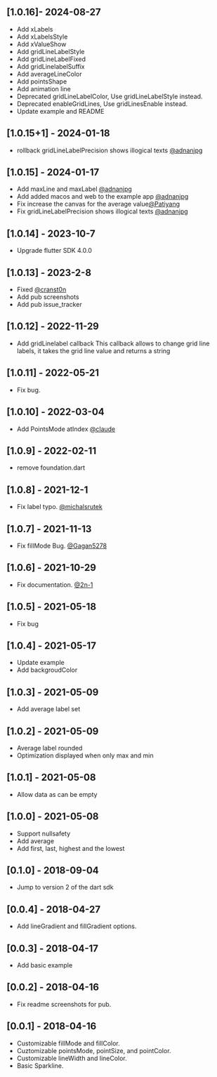 ## [1.0.16]- 2024-08-27

* Add xLabels
* Add xLabelsStyle
* Add xValueShow
* Add gridLineLabelStyle
* Add gridLineLabelFixed
* Add gridLinelabelSuffix
* Add averageLineColor
* Add pointsShape
* Add animation line
* Deprecated gridLineLabelColor, Use gridLineLabelStyle instead. 
* Deprecated enableGridLines, Use gridLinesEnable instead. 
* Update example and README

## [1.0.15+1] - 2024-01-18

* rollback gridLineLabelPrecision shows illogical texts [@adnanjpg](https://github.com/biner88/chart_sparkline/issues/20)

## [1.0.15] - 2024-01-17

* Add maxLine and maxLabel [@adnanjpg](https://github.com/biner88/chart_sparkline/issues/23)
* Add added macos and web to the example app [@adnanjpg](https://github.com/biner88/chart_sparkline/pull/24)
* Fix increase the canvas for the average value[@Patiyang](https://github.com/biner88/chart_sparkline/issues/25)
* Fix gridLineLabelPrecision shows illogical texts [@adnanjpg](https://github.com/biner88/chart_sparkline/issues/20)

## [1.0.14] - 2023-10-7

* Upgrade flutter SDK 4.0.0

## [1.0.13] - 2023-2-8

* Fixed [@cranst0n](https://github.com/biner88/chart_sparkline/issues/14)
* Add pub screenshots
* Add pub issue_tracker

## [1.0.12] - 2022-11-29

* Add gridLinelabel callback
This callback allows to change grid line labels, it takes the grid line value and returns a string

## [1.0.11] - 2022-05-21

* Fix bug.

## [1.0.10] - 2022-03-04

* Add PointsMode atIndex [@claude](https://github.com/biner88/chart_sparkline/pull/7)

## [1.0.9] - 2022-02-11

* remove foundation.dart

## [1.0.8] - 2021-12-1

* Fix label typo. [@michalsrutek](https://github.com/biner88/chart_sparkline/pull/3)

## [1.0.7] - 2021-11-13

* Fix fillMode Bug. [@Gagan5278](https://github.com/biner88/chart_sparkline/issues/2)

## [1.0.6] - 2021-10-29

* Fix documentation.  [@2n-1](https://github.com/biner88/chart_sparkline/pull/1)

## [1.0.5] - 2021-05-18

* Fix bug

## [1.0.4] - 2021-05-17

* Update example
* Add backgroudColor

## [1.0.3] - 2021-05-09

* Add average label set

## [1.0.2] - 2021-05-09

* Average label rounded
* Optimization displayed when only max and min

## [1.0.1] - 2021-05-08

* Allow data as can be empty

## [1.0.0] - 2021-05-08

* Support nullsafety
* Add average
* Add first, last, highest and the lowest 

## [0.1.0] - 2018-09-04

* Jump to version 2 of the dart sdk

## [0.0.4] - 2018-04-27

* Add lineGradient and fillGradient options.

## [0.0.3] - 2018-04-17

* Add basic example

## [0.0.2] - 2018-04-16

* Fix readme screenshots for pub.

## [0.0.1] - 2018-04-16

* Customizable fillMode and fillColor.
* Cuztomizable pointsMode, pointSize, and pointColor.
* Customizable lineWidth and lineColor.
* Basic Sparkline.
